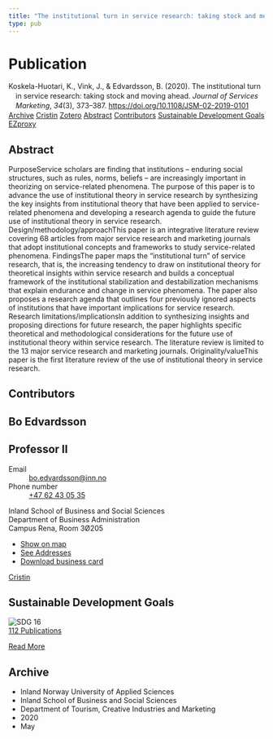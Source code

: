 ```yaml
---
title: "The institutional turn in service research: taking stock and moving ahead"
type: pub
---
```

<h1>Publication</h1>
<article id="csl-bib-container-UIL79NJF" class="csl-bib-container">
  <div class="csl-bib-body" style="line-height: 1.35; padding-left: 1em; text-indent:-1em;">
  <div class="csl-entry">Koskela-Huotari, K., Vink, J., &amp; Edvardsson, B. (2020). The institutional turn in service research: taking stock and moving ahead. <i>Journal of Services Marketing</i>, <i>34</i>(3), 373&#x2013;387. <a href="https://doi.org/10.1108/JSM-02-2019-0101">https://doi.org/10.1108/JSM-02-2019-0101</a></div>
</div>
  <div class="csl-bib-buttons">
    <a href="#taxonomy-article-UIL79NJF" class="csl-bib-button">Archive</a>
    <a href="https://app.cristin.no/results/show.jsf?id=1810209" alt="Cristin URL" class="csl-bib-button">Cristin</a>
    <a href="http://zotero.org/groups/5022929/items/UIL79NJF" alt="Zotero URL" class="csl-bib-button">Zotero</a>
    <a href="#abstract-article-UIL79NJF" class="csl-bib-button">Abstract</a>
    <a href="#contributors-article-UIL79NJF" class="csl-bib-button">Contributors</a>
    <a href="#sdg-article-UIL79NJF" class="csl-bib-button">Sustainable Development Goals</a>
    <a href="http://ezproxy.inn.no/login?url=https://doi.org/10.1108/JSM-02-2019-0101" class="csl-bib-button">EZproxy</a>
  </div>
  <div id="csl-bib-meta-container-UIL79NJF"></div>
</article>
<div id="csl-bib-meta-UIL79NJF" class="csl-bib-meta">
  <article id="abstract-article-UIL79NJF" class="abstract-article">
    <h1>Abstract</h1>
    PurposeService scholars are finding that institutions – enduring social structures, such as rules, norms, beliefs – are increasingly important in theorizing on service-related phenomena. The purpose of this paper is to advance the use of institutional theory in service research by synthesizing the key insights from institutional theory that have been applied to service-related phenomena and developing a research agenda to guide the future use of institutional theory in service research. Design/methodology/approachThis paper is an integrative literature review covering 68 articles from major service research and marketing journals that adopt institutional concepts and frameworks to study service-related phenomena. FindingsThe paper maps the “institutional turn” of service research, that is, the increasing tendency to draw on institutional theory for theoretical insights within service research and builds a conceptual framework of the institutional stabilization and destabilization mechanisms that explain endurance and change in service phenomena. The paper also proposes a research agenda that outlines four previously ignored aspects of institutions that have important implications for service research. Research limitations/implicationsIn addition to synthesizing insights and proposing directions for future research, the paper highlights specific theoretical and methodological considerations for the future use of institutional theory within service research. The literature review is limited to the 13 major service research and marketing journals. Originality/valueThis paper is the first literature review of the use of institutional theory in service research.
  </article>
  <article id="contributors-article-UIL79NJF" class="contributors-article">
    <h1>Contributors</h1>
    <div class="personas">
<div class="vrtx-hinn-person-card">
<div class="photo">
<i class="lar la-user-circle missing-person"></i>
</div>
<div class="info">
<hgroup><h1>Bo Edvardsson</h1>
<h2>Professor II</h2>
</hgroup><dl>
<dt>Email</dt>
<dd>
<a href="mailto:bo.edvardsson@inn.no">bo.edvardsson@inn.no</a>
</dd>
<dt>Phone number</dt>
<dd><a href="tel:+4762430535">
+47 62 43 05 35
</a></dd>
</dl>
<p>
Inland School of Business and Social Sciences<br>
Department of Business Administration<br>
Campus Rena,
Room 3Ø205
</p>
<ul class="vrtx-hinn-links">
<li><a href="https://www.google.com/maps?q=61.13620,11.37454">Show on map</a></li>
<li><a href="https://www.inn.no/english/find-an-employee/bo-edvardsson.html#vrtx-hinn-addresses">See Addresses</a></li>
<li><a href="https://www.inn.no/english/find-an-employee/bo-edvardsson.html?vrtx=vcf">Download business card</a></li>
</ul>
</div>
</div>
<a href="https://app.cristin.no/persons/show.jsf?id=494358" alt="Cristin URL" class="personas-cristin">Cristin</a>
</div>
  </article>
  <article id="sdg-article-UIL79NJF" class="sdg-article">
    <h1>Sustainable Development Goals</h1>
    <div class="sdg-container"><div id="sdg16" class="sdg">
<img src="{{< params subfolder >}}images/sdg/sdg16_en.png" class="image" alt="SDG 16">
<div class="sdg-overlay">
<a href="{{< params subfolder >}}en/archive/?sdg=16#archive" class="sdg-publication-count"><span>112</span> Publications</a>
<p><a href="https://sdgs.un.org/goals/goal16" class="sdg-read-more">Read More</a></p>
</div>
</div></div>
  </article>
  <article id="taxonomy-article-UIL79NJF" class="taxonomy-article">
    <h1>Archive</h1>
    <ul>
      <li>Inland Norway University of Applied Sciences</li>
      <li>Inland School of Business and Social Sciences</li>
      <li>Department of Tourism, Creative Industries and Marketing</li>
      <li>2020</li>
      <li>May</li>
    </ul>
  </article>
</div>
